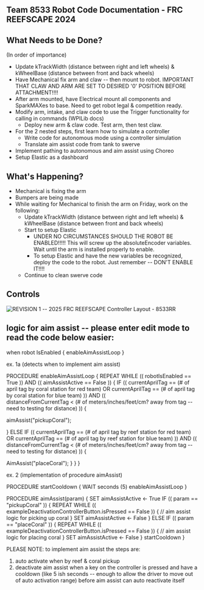 Team 8533 Robot Code Documentation - FRC REEFSCAPE 2024
----


What Needs to be Done?
----
(In order of importance)
- Update kTrackWidth (distance between right and left wheels) & kWheelBase (distance between front and back wheels)
- Have Mechanical fix arm and claw -- then mount to robot. IMPORTANT THAT CLAW AND ARM ARE SET TO DESIRED '0' POSITION BEFORE ATTACHMENT!!!!
- After arm mounted, have Electrical mount all components and SparkMAXes to base. Need to get robot legal & competition ready.
- Modify arm, intake, and claw code to use the Trigger functionality for calling in commands (WPILib docs)
    - Deploy new arm & claw code. Test arm, then test claw.
- For the 2 nested steps, first learn how to simulate a controller
    - Write code for autonomous mode using a controller simulation
    - Translate aim assist code from tank to swerve
- Implement pathing to autonomous and aim assist using Choreo
- Setup Elastic as a dashboard


What's Happening?
----
- Mechanical is fixing the arm
- Bumpers are being made
- While waiting for Mechanical to finish the arm on Friday, work on the following:
    - Update kTrackWidth (distance between right and left wheels) & kWheelBase (distance between front and back wheels)
    - Start to setup Elastic
        - UNDER NO CIRCUMSTANCES SHOULD THE ROBOT BE ENABLED!!!!! This will screw up the absoluteEncoder variables. Wait until the arm is installed properly to enable.
        - To setup Elastic and have the new variables be recognized, deploy the code to the robot. Just remember -- DON'T ENABLE IT!!!!
    - Continue to clean swerve code


Controls
----
![REVISION 1 -- 2025 FRC REEFSCAPE Controller Layout - 8533RR](https://github.com/user-attachments/assets/d10d7e39-8d24-4df8-80bb-e167bba0b169)


logic for aim assist -- please enter edit mode to read the code below easier:
----
when robot IsEnabled {
enableAimAssistLoop
}

ex. 1a (detects when to implement aim assist)

PROCEDURE enableAimAssistLoop {
REPEAT WHILE (( robotIsEnabled == True )) AND (( aimAssistActive == False )) {
IF (( currentAprilTag == (# of april tag by coral station for red team) OR currentAprilTag == (# of april tag by coral station for blue team) )) AND ((         
   distanceFromCurrentTag < (# of meters/inches/feet/cm? away from tag -- need to testing for distance) )) {
   
   aimAssist("pickupCoral");
   
} ELSE IF (( currentAprilTag == (# of april tag by reef station for red team) OR currentAprilTag == (# of april tag by reef station for blue team) )) AND (( 
             distanceFromCurrentTag < (# of meters/inches/feet/cm? away from tag -- need to testing for distance) )) {

AimAssist("placeCoral");
    }
  }
}

ex. 2 (implementation of procedure aimAssist)

PROCEDURE startCooldown {
WAIT seconds (5)
enableAimAssistLoop
}

PROCEDURE aimAssist(param) {
SET aimAssistActive <- True
IF (( param == "pickupCoral" )) {
REPEAT WHILE (( exampleDeactivationControllerButton.isPressed == False )) {
// aim assist logic for picking up coral
  }
SET aimAssistActive <- False
} ELSE IF (( param == "placeCoral" )) {
REPEAT WHILE (( exampleDeactivationControllerButton.isPressed == False )) {
// aim assist logic for placing coral
    }
SET aimAssistActive <- False
  }
startCooldown
}

PLEASE NOTE: to implement aim assist the steps are:
1) auto activate when by reef & coral pickup
2) deactivate aim assist when a key on the controller is pressed and have a cooldown (like 5 ish seconds -- enough to allow the driver to move out of auto activation range) before aim assist can auto reactivate itself





